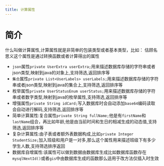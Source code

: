 ```yaml
---
title: 计算属性
---
```


# 简介
什么叫做计算属性,计算属性就是非简单的包装类型或者基本类型，比如： 估顾名思义这个属性是通过转换函数或者计算得出的属性

- `json`属性`private UserExtra userExtra;`用来描述数据库存储的字符串或者json类型,映射到java的对象上,支持筛选,返回排序等
- `集合`属性`private List<UserLabels> userLabels;`用来描述数据库存储的字符串或者json类型,映射到java的集合上,支持筛选,返回排序等
- 枚举属性`private UserStatusEnum userStatus;`用来描述数据库存储的字符串或者数字类型,映射到java的枚举属性,支持筛选,返回排序等
- 增强属性`private String idCard;`写入数据库时会自动添加`base64`编码读取会自动进行解码,支持筛选,返回排序等
- 简单计算属性:复合属性`private String fullName;`他是有`firstName`和`lastName`组合，再比如年龄,他是由当前时间和生日的相减生成的动态值,支持筛选,返回排序等
- 复杂计算属性:由子表或者额外表数据构成,比如`private Integer StudentSize;`加入班级和用户是一对多,那么这个属性用来描述班级下有多少学生人数,支持筛选排序返回
- 数据库自增属性:该属性可以做到数据由数据库生成比如数据库函数存在`mysqlNextId()`或者`gis`中由数据库生成的函数那么适用于改方法仅插入时生效